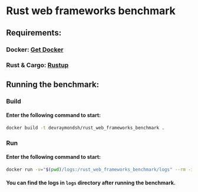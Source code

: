 # Rust web frameworks benchmark

## **Requirements:**
### Docker: [Get Docker](https://docs.docker.com/get-docker/)
### Rust & Cargo: [Rustup](https://rustup.rs/)

## **Running the benchmark:**
### **Build**
#### Enter the following command to start:
```bash
docker build -t devraymondsh/rust_web_frameworks_benchmark .
```
### **Run**
#### Enter the following command to start:
```bash
docker run -v="$(pwd)/logs:/rust_web_frameworks_benchmark/logs" --rm -it devraymondsh/rust_web_frameworks_benchmark
```

#### You can find the logs in `logs` directory after running the benchmark.